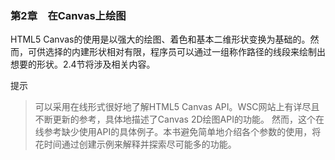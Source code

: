 ### 第2章　在Canvas上绘图

HTML5 Canvas的使用是以强大的绘图、着色和基本二维形状变换为基础的。然而，可供选择的内建形状相对有限，程序员可以通过一组称作路径的线段来绘制出想要的形状。2.4节将涉及相关内容。

提示

> 可以采用在线形式很好地了解HTML5 Canvas API。WSC网站上有详尽且不断更新的参考，具体地描述了Canvas 2D绘图API的功能。
> 然而，这个在线参考缺少使用API的具体例子。本书避免简单地介绍各个参数的使用，将花时间通过创建示例来解释并探索尽可能多的功能。

